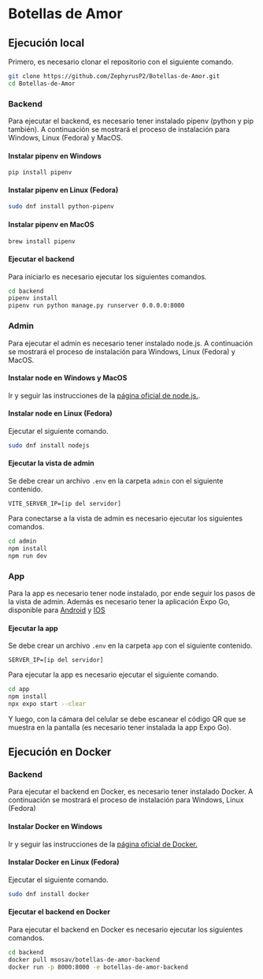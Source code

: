 # Botellas de Amor

## Ejecución local

Primero, es necesario clonar el repositorio con el siguiente comando.

```bash
git clone https://github.com/ZephyrusP2/Botellas-de-Amor.git
cd Botellas-de-Amor
```

### Backend

Para ejecutar el backend, es necesario tener instalado pipenv (python y pip también).
A continuación se mostrará el proceso de instalación para Windows, Linux (Fedora)
y MacOS.

#### Instalar pipenv en Windows

```shell
pip install pipenv
```

#### Instalar pipenv en Linux (Fedora)

```bash
sudo dnf install python-pipenv
```

#### Instalar pipenv en MacOS

```bash
brew install pipenv
```

#### Ejecutar el backend

Para iniciarlo es necesario ejecutar los siguientes comandos.

```bash
cd backend
pipenv install
pipenv run python manage.py runserver 0.0.0.0:8000
```

### Admin

Para ejecutar el admin es necesario tener instalado node.js. A continuación
se mostrará el proceso de instalación para Windows, Linux (Fedora)
y MacOS.

#### Instalar node en Windows y MacOS

Ir y seguir las instrucciones de la [página oficial de node.js.](https://nodejs.org/en/download).

#### Instalar node en Linux (Fedora)

Ejecutar el siguiente comando.

```bash
sudo dnf install nodejs
```

#### Ejecutar la vista de admin

Se debe crear un archivo `.env` en la carpeta `admin` con el siguiente contenido.

```env
VITE_SERVER_IP=[ip del servidor]
```

Para conectarse a la vista de admin es necesario ejecutar los siguientes comandos.

```bash
cd admin
npm install
npm run dev
```

### App

Para la app es necesario tener node instalado, por ende seguir los pasos de la
vista de admin. Además es necesario tener la aplicación Expo Go, disponible para
[Android](https://play.google.com/store/apps/details?id=host.exp.exponent&hl=es_CO&gl=US)
y [IOS](https://apps.apple.com/co/app/expo-go/id982107779)

#### Ejecutar la app

Se debe crear un archivo `.env` en la carpeta `app` con el siguiente contenido.

```env
SERVER_IP=[ip del servidor]
```

Para ejecutar la app es necesario ejecutar el siguiente comando.

```bash
cd app
npm install
npx expo start --clear
```

Y luego, con la cámara del celular se debe escanear el código QR que se muestra
en la pantalla (es necesario tener instalada la app Expo Go).

## Ejecución en Docker

### Backend

Para ejecutar el backend en Docker, es necesario tener instalado Docker.
A continuación se mostrará el proceso de instalación para Windows, Linux (Fedora)

#### Instalar Docker en Windows

Ir y seguir las instrucciones de la [página oficial de Docker.](https://docs.docker.com/desktop/windows/install/)

#### Instalar Docker en Linux (Fedora)

Ejecutar el siguiente comando.

```bash
sudo dnf install docker
```

#### Ejecutar el backend en Docker

Para ejecutar el backend en Docker es necesario ejecutar los siguientes comandos.

```bash
cd backend
docker pull msosav/botellas-de-amor-backend
docker run -p 8000:8000 -e botellas-de-amor-backend
```
